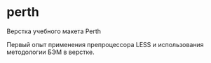 # perth
Верстка учебного макета Perth


Первый опыт применения препроцессора LESS и использования методологии БЭМ в верстке.
